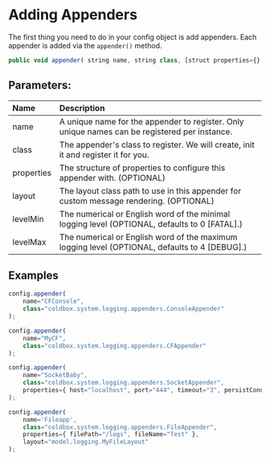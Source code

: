 # Adding Appenders

The first thing you need to do in your config object is add appenders. Each appender is added via the `appender()` method.

```javascript
public void appender( string name, string class, [struct properties={},] [string layout,] [levelMin=0,] [levelMax=4] )
```

## Parameters:

| Name | Description |
| :--- | :--- |
| name | A unique name for the appender to register. Only unique names can be registered per instance. |
| class | The appender's class to register. We will create, init it and register it for you. |
| properties | The structure of properties to configure this appender with. \(OPTIONAL\) |
| layout | The layout class path to use in this appender for custom message rendering. \(OPTIONAL\) |
| levelMin | The numerical or English word of the minimal logging level \(OPTIONAL, defaults to 0 \[FATAL\].\) |
| levelMax | The numerical or English word of the maximum logging level \(OPTIONAL, defaults to 4 \[DEBUG\].\) |

## Examples

```javascript
config.appender(
    name="CFConsole",
    class="coldbox.system.logging.appenders.ConsoleAppender"
);

config.appender(
    name="MyCF",
    class="coldbox.system.logging.appenders.CFAppender"
);

config.appender(
    name="SocketBaby",
    class="coldbox.system.logging.appenders.SocketAppender",
    properties={ host="localhost", port="444", timeout="3", persistConnection=false }
);

config.appender(
    name='Fileapp',
    class="coldbox.system.logging.appenders.FileAppender",
    properties={ filePath="/logs", fileName="Test" },
    layout="model.logging.MyFileLayout"
);
```


